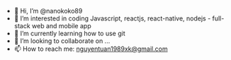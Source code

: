 - 👋 Hi, I’m @nanokoko89
- 👀 I’m interested in coding Javascript, reactjs, react-native, nodejs - full-stack web and mobile app
- 🌱 I’m currently learning how to use git
- 💞️ I’m looking to collaborate on ...
- 📫 How to reach me: nguyentuan1989xk@gmail.com

<!---
nanokoko89/nanokoko89 is a ✨ special ✨ repository because its `README.md` (this file) appears on your GitHub profile.
You can click the Preview link to take a look at your changes.
--->
